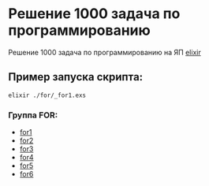 # Решение 1000 задача по программированию

Решение 1000 задача по программированию на ЯП [elixir](https://elixir-lang.org/)

## Пример запуска скрипта:
```shell
elixir ./for/_for1.exs
```

### Группа FOR: 
* [for1](./for/_for1.exs)
* [for2](./for/_for2.exs)
* [for3](./for/_for3.exs)
* [for4](./for/_for4.exs)
* [for5](./for/_for5.exs)
* [for6](./for/_for6.exs)
